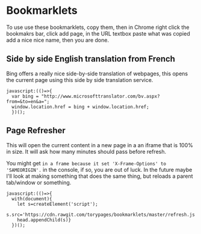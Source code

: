 # Bookmarklets

To use use these bookmarklets, copy them, then in Chrome right click the bookmakrs bar, click add page, in the URL textbox paste what was copied add a nice nice name, then you are done.


## Side by side English translation from French
Bing offers a really nice side-by-side translation of webpages, this opens the current page using this side by side translation service.

```
javascript:(()=>{
  var bing = "http://www.microsofttranslator.com/bv.aspx?from=&to=en&a=";
  window.location.href = bing + window.location.href;
  })();
  ```


## Page Refresher

This will open the current content in a new page in a an iframe that is 100% in size. It will ask how many minutes should pass before refresh.

You might get `in a frame because it set 'X-Frame-Options' to 'SAMEORIGIN'.` in the console, if so, you are out of luck. In the future maybe I'll look at making something that does the same thing, but reloads a parent tab/window or something.


```
javascript:(()=>{
  with(document){
    let s=createElement('script');
    s.src='https://cdn.rawgit.com/torypages/bookmarklets/master/refresh.js';
    head.appendChild(s)}
  })();
````
